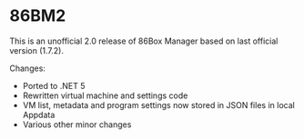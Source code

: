 # 86BM2
This is an unofficial 2.0 release of 86Box Manager based on last official version (1.7.2).

Changes:
* Ported to .NET 5
* Rewritten virtual machine and settings code
* VM list, metadata and program settings now stored in JSON files in local Appdata
* Various other minor changes
